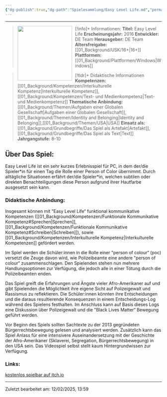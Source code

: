```yaml
---
{"dg-publish":true,"dg-path":"Spielesammlung/Easy Level Life.md","permalink":"/spielesammlung/easy-level-life/","noteIcon":"1"}
---
```


---
>[!info]+ Informationen:
><img src="https://img.itch.zone/aW1hZ2UvNzU0NDYvMzQ5NjA5LmdpZg==/794x1000/2QcqJx.gif" style="float:left;height:175px;padding-right:10px">**Titel:** Easy Level Life
>**Erscheinungsjahr:** 2016
>**Entwickler:** DE Team
>**Herausgeber:** DE Team
>**Altersfreigabe:** [[01_Background/USK/16+\|16+]]
>**Plattformen:** [[01_Background/Plattformen/Windows\|Windows]]

>[!tldr]+ Didaktische Informationen
>**Kompetenzen:** [[01_Background/Kompetenzen/Interkulturelle Kompetenz\|Interkulturelle Kompetenz]],[[01_Background/Kompetenzen/Text- und Medienkompetenz\|Text- und Medienkompetenz]]
>**Thematische Anbindung:** [[01_Background/Themen/Aufgaben einer Globalen Gesellschaft\|Aufgaben einer Globalen Gesellschaft]],[[01_Background/Themen/Identity and Belonging\|Identity and Belonging]],[[01_Background/Themen/USA\|USA]]
>**Einsatz als:** [[01_Background/Grundbegriffe/Das Spiel als Artefakt\|Artefakt]],[[01_Background/Grundbegriffe/Das Spiel als Text\|Text]]
>**Jahrgangstufe:** 8-10

## Über Das Spiel:
Easy Level Life ist ein sehr kurzes Erlebnisspiel für PC, in dem der/die Spieler\*in für einen Tag die Rolle einer Person of Color übernimmt. Durch alltägliche Situationen erfährt der/die Spieler\*in, welchen subtilen oder direkten Benachteiligungen diese Person aufgrund ihrer Hautfarbe ausgesetzt sein kann.
### Didaktische Anbindung:
Insgesamt können mit "Easy Level Life“ funktional kommunikative Kompetenzen ([[01_Background/Kompetenzen/Funktionale Kommunikative Kompetenz#Sprechen\|Sprechen]], [[01_Background/Kompetenzen/Funktionale Kommunikative Kompetenz#Schreiben\|Schreiben]]), sowie [[01_Background/Kompetenzen/Interkulturelle Kompetenz\|Interkulturelle Kompetenzen]] gefördert werden.

Im Spiel werden die Schüler:innen in die Rolle einer "person of colour“ (poc) versetzt die Zeuge davon wird, wie Polizeibeamte eine andere "person of colour“ zusammenschlagen. Den Spielenden stehen nun mehrere Handlungsoptionen zur Verfügung, die jedoch alle in einer Tötung durch die Polizeibeamten enden. 

Das Spiel greift die Erfahrungen und Ängste vieler Afro-Amerikaner auf und gibt Spielenden die Möglichkeit ihre eigene Sicht auf Polizeigewalt und Rassismus zu reflektieren. Die Schüler:innen könnten ihre Entscheidungen und die daraus resultierende Konsequenzen in einem Entscheidungs-Log während des Spielens festhalten. Im Anschluss kann auf Basis dieses Logs eine Diskussion über Polizeigewalt und die "Black Lives Matter“ Bewegung geführt werden. 

Vor Beginn des Spiels sollten Sachtexte zu der 2013 gegründeten Bürgerrechtsbewegung gelesen und analysiert werden. Zusätzlich kann das Spiel Anlass für eine intensivere Auseinandersetzung mit der Geschichte der Afro-Amerikaner (Sklaverei, Segregation, Bürgerrechtsbewegung) in den USA sein. Das Videospiel selbst stellt kaum Hintergrundwissen zur Verfügung. 
### Links:
[kostenlos spielbar auf itch.io]([https://timecube.itch.io/easy-level-life](https://timecube.itch.io/easy-level-life))

---
Zuletzt bearbeitet am: 12/02/2025, 13:59


